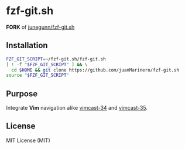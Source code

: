 fzf-git.sh
==========

**FORK** of  [junegunn/fzf-git.sh](https://github.com/junegunn/fzf-git.sh)


Installation
------------

```sh
FZF_GIT_SCRIPT=~/fzf-git.sh/fzf-git.sh
[ ! -f "$FZF_GIT_SCRIPT" ] && \
  cd $HOME && git clone https://github.com/juanMarinero/fzf-git.sh
source "$FZF_GIT_SCRIPT"
```

Purpose
------------

Integrate **Vim** navigation alike [vimcast-34](http://vimcasts.org/episodes/fugitive-vim-browsing-the-git-object-database/) and  [vimcast-35](http://vimcasts.org/episodes/fugitive-vim-exploring-the-history-of-a-git-repository/).

License
------------

MIT License (MIT)
